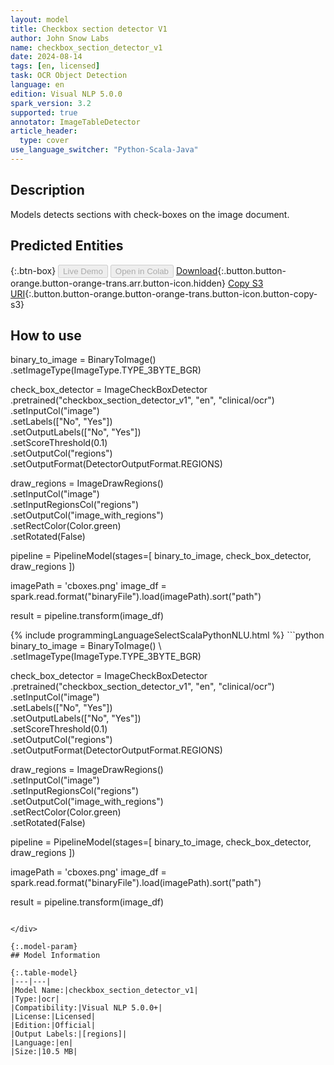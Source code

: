 ```yaml
---
layout: model
title: Checkbox section detector V1
author: John Snow Labs
name: checkbox_section_detector_v1
date: 2024-08-14
tags: [en, licensed]
task: OCR Object Detection
language: en
edition: Visual NLP 5.0.0
spark_version: 3.2
supported: true
annotator: ImageTableDetector
article_header:
  type: cover
use_language_switcher: "Python-Scala-Java"
---
```


## Description

Models detects  sections with check-boxes on the image document.

## Predicted Entities



{:.btn-box}
<button class="button button-orange" disabled>Live Demo</button>
<button class="button button-orange" disabled>Open in Colab</button>
[Download](https://s3.amazonaws.com/auxdata.johnsnowlabs.com/clinical/ocr/checkbox_section_detector_v1_en_5.0.0_3.2_1723629187073.zip){:.button.button-orange.button-orange-trans.arr.button-icon.hidden}
[Copy S3 URI](s3://auxdata.johnsnowlabs.com/clinical/ocr/checkbox_section_detector_v1_en_5.0.0_3.2_1723629187073.zip){:.button.button-orange.button-orange-trans.button-icon.button-copy-s3}

## How to use

binary_to_image = BinaryToImage() \
    .setImageType(ImageType.TYPE_3BYTE_BGR)

check_box_detector = ImageCheckBoxDetector \
    .pretrained("checkbox_section_detector_v1", "en", "clinical/ocr") \
    .setInputCol("image") \
    .setLabels(["No", "Yes"]) \
    .setOutputLabels(["No", "Yes"]) \
    .setScoreThreshold(0.1) \
    .setOutputCol("regions") \
    .setOutputFormat(DetectorOutputFormat.REGIONS)

draw_regions = ImageDrawRegions() \
    .setInputCol("image") \
    .setInputRegionsCol("regions") \
    .setOutputCol("image_with_regions") \
    .setRectColor(Color.green) \
    .setRotated(False)

pipeline = PipelineModel(stages=[
    binary_to_image,
    check_box_detector,
    draw_regions
])

imagePath = 'cboxes.png'
image_df = spark.read.format("binaryFile").load(imagePath).sort("path")

result = pipeline.transform(image_df)

<div class="tabs-box" markdown="1">
{% include programmingLanguageSelectScalaPythonNLU.html %}
```python
binary_to_image = BinaryToImage() \
    .setImageType(ImageType.TYPE_3BYTE_BGR)

check_box_detector = ImageCheckBoxDetector \
    .pretrained("checkbox_section_detector_v1", "en", "clinical/ocr") \
    .setInputCol("image") \
    .setLabels(["No", "Yes"]) \
    .setOutputLabels(["No", "Yes"]) \
    .setScoreThreshold(0.1) \
    .setOutputCol("regions") \
    .setOutputFormat(DetectorOutputFormat.REGIONS)

draw_regions = ImageDrawRegions() \
    .setInputCol("image") \
    .setInputRegionsCol("regions") \
    .setOutputCol("image_with_regions") \
    .setRectColor(Color.green) \
    .setRotated(False)

pipeline = PipelineModel(stages=[
    binary_to_image,
    check_box_detector,
    draw_regions
])

imagePath = 'cboxes.png'
image_df = spark.read.format("binaryFile").load(imagePath).sort("path")

result = pipeline.transform(image_df)
```

</div>

{:.model-param}
## Model Information

{:.table-model}
|---|---|
|Model Name:|checkbox_section_detector_v1|
|Type:|ocr|
|Compatibility:|Visual NLP 5.0.0+|
|License:|Licensed|
|Edition:|Official|
|Output Labels:|[regions]|
|Language:|en|
|Size:|10.5 MB|